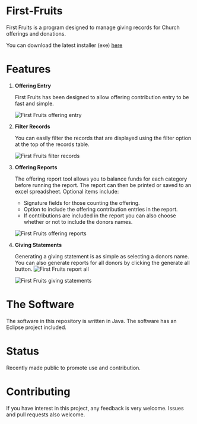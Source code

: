 First-Fruits
=============

First Fruits is a program designed to manage giving records for Church offerings and donations. 

You can download the latest installer (exe) [here](https://www.dropbox.com/s/jf1a9t1ede6uxdz/FirstFruits_1.0-setup.exe?dl=0)

Features
=============

1. **Offering Entry**

   First Fruits has been designed to allow offering contribution entry to be fast and simple.

   ![First Fruits offering entry](http://screencast.com/t/Qo1uD2Rw)


2. **Filter Records**

   You can easily filter the records that are displayed using the filter option at the top of 
   the records table.

   ![First Fruits filter records](http://screencast.com/t/TAmz3OAa)
 

3. **Offering Reports**

   The offering report tool allows you to balance funds for each category before running the 
   report. The report can then be printed or saved to an excel spreadsheet. Optional items include:

   - Signature fields for those counting the offering.
   - Option to include the offering contribution entries in the report.
   - If contributions are included in the report you can also choose whether or not to include the 
     donors names.

   ![First Fruits offering reports](http://screencast.com/t/HGmJMeT3hA)


4. **Giving Statements**

   Generating a giving statement is as simple as selecting a donors name. You can also generate 
   reports for all donors by clicking the generate all button. ![First Fruits report all](http://screencast.com/t/BDn0rXn9)


   ![First Fruits giving statements](http://screencast.com/t/YBx5w91Z)
 

The Software
=============

The software in this repository is written in Java. The software has an Eclipse project included.


Status
=============

Recently made public to promote use and contribution.


Contributing
=============

If you have interest in this project, any feedback is very welcome. Issues and pull requests also welcome.
